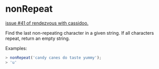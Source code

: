 # nonRepeat

[issue #41 of rendezvous with cassidoo.](https://buttondown.com/cassidoo/archive/it-takes-courage-to-grow-up-and-become-who-you/)

Find the last non-repeating character in a given string.
If all characters repeat, return an empty string.

Examples:

```ts
> nonRepeat('candy canes do taste yummy');
> 'u'
```
